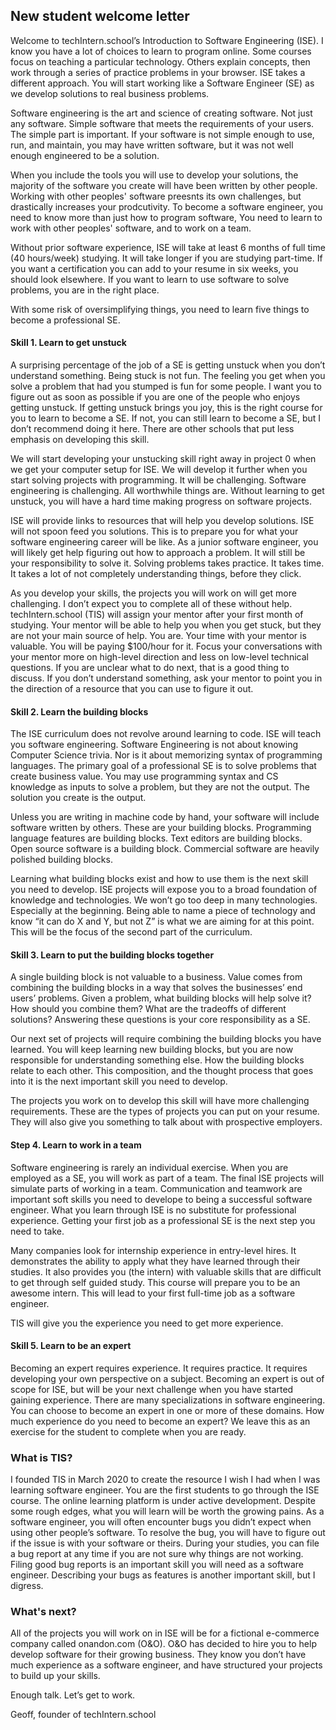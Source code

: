 ## New student welcome letter

Welcome to techIntern.school’s Introduction to Software Engineering (ISE). I know you have a lot of choices to learn to program online. Some courses focus on teaching a particular technology. Others explain concepts, then work through a series of practice problems in your browser. ISE takes a different approach. You will start working like a Software Engineer (SE) as we develop solutions to real business problems.

Software engineering is the art and science of creating software. Not just any software. Simple software that meets the requirements of your users. The simple part is important. If your software is not simple enough to use, run, and maintain, you may have written software, but it was not well enough engineered to be a solution.

When you include the tools you will use to develop your solutions, the majority of the software you create will have been written by other people. Working with other peoples' software preesnts its own challenges, but drastically increases your prodcutivity. To become a software engineer, you need to know more than just how to program software, You need to learn to work with other peoples' software, and to work on a team.

Without prior software experience, ISE will take at least 6 months of full time (40 hours/week) studying. It will take longer if you are studying part-time. If you want a certification you can add to your resume in six weeks, you should look elsewhere. If you want to learn to use software to solve problems, you are in the right place.

With some risk of oversimplifying things, you need to learn five things to become a professional SE.

#### Skill 1. Learn to get unstuck

A surprising percentage of the job of a SE is getting unstuck when you don’t understand something. Being stuck is not fun. The feeling you get when you solve a problem that had you stumped is fun for some people. I want you to figure out as soon as possible if you are one of the people who enjoys getting unstuck. If getting unstuck brings you joy, this is the right course for you to learn to become a SE. If not, you can still learn to become a SE, but I don’t recommend doing it here. There are other schools that put less emphasis on developing this skill.

We will start developing your unstucking skill right away in project 0 when we get your computer setup for ISE. We will develop it further when you start solving projects with programming. It will be challenging. Software engineering is challenging. All worthwhile things are. Without learning to get unstuck, you will have a hard time making progress on software projects.

ISE will provide links to resources that will help you develop solutions. ISE will not spoon feed you solutions. This is to prepare you for what your software engineering career will be like. As a junior software engineer, you will likely get help figuring out how to approach a problem. It will still be your responsibility to solve it. Solving problems takes practice. It takes time. It takes a lot of not completely understanding things, before they click.

As you develop your skills, the projects you will work on will get more challenging. I don’t expect you to complete all of these without help. techIntern.school (TIS) will assign your mentor after your first month of studying. Your mentor will be able to help you when you get stuck, but they are not your main source of help. You are. Your time with your mentor is valuable. You will be paying \$100/hour for it. Focus your conversations with your mentor more on high-level direction and less on low-level technical questions. If you are unclear what to do next, that is a good thing to discuss. If you don’t understand something, ask your mentor to point you in the direction of a resource that you can use to figure it out.

#### Skill 2. Learn the building blocks

The ISE curriculum does not revolve around learning to code. ISE will teach you software engineering. Software Engineering is not about knowing Computer Science trivia. Nor is it about memorizing syntax of programming languages. The primary goal of a professional SE is to solve problems that create business value. You may use programming syntax and CS knowledge as inputs to solve a problem, but they are not the output. The solution you create is the output.

Unless you are writing in machine code by hand, your software will include software written by others. These are your building blocks. Programming language features are building blocks. Text editors are building blocks. Open source software is a building block. Commercial software are heavily polished building blocks.

Learning what building blocks exist and how to use them is the next skill you need to develop. ISE projects will expose you to a broad foundation of knowledge and technologies. We won’t go too deep in many technologies. Especially at the beginning. Being able to name a piece of technology and know “it can do X and Y, but not Z” is what we are aiming for at this point. This will be the focus of the second part of the curriculum.

#### Skill 3. Learn to put the building blocks together

A single building block is not valuable to a business. Value comes from combining the building blocks in a way that solves the businesses’ end users’ problems. Given a problem, what building blocks will help solve it? How should you combine them? What are the tradeoffs of different solutions? Answering these questions is your core responsibility as a SE.

Our next set of projects will require combining the building blocks you have learned. You will keep learning new building blocks, but you are now responsible for understanding something else. How the building blocks relate to each other. This composition, and the thought process that goes into it is the next important skill you need to develop.

The projects you work on to develop this skill will have more challenging requirements. These are the types of projects you can put on your resume. They will also give you something to talk about with prospective employers.

#### Step 4. Learn to work in a team

Software engineering is rarely an individual exercise. When you are employed as a SE, you will work as part of a team. The final ISE projects will simulate parts of working in a team. Communication and teamwork are important soft skills you need to develope to being a successful software engineer. What you learn through ISE is no substitute for professional experience. Getting your first job as a professional SE is the next step you need to take.

Many companies look for internship experience in entry-level hires. It demonstrates the ability to apply what they have learned through their studies. It also provides you (the intern) with valuable skills that are difficult to get through self guided study. This course will prepare you to be an awesome intern. This will lead to your first full-time job as a software engineer.

TIS will give you the experience you need to get more experience.

#### Skill 5. Learn to be an expert

Becoming an expert requires experience. It requires practice. It requires developing your own perspective on a subject. Becoming an expert is out of scope for ISE, but will be your next challenge when you have started gaining experience. There are many specializations in software engineering. You can choose to become an expert in one or more of these domains. How much experience do you need to become an expert? We leave this as an exercise for the student to complete when you are ready.

### What is TIS?

I founded TIS in March 2020 to create the resource I wish I had when I was learning software engineer. You are the first students to go through the ISE course. The online learning platform is under active development. Despite some rough edges, what you will learn will be worth the growing pains. As a software engineer, you will often encounter bugs you didn’t expect when using other people’s software. To resolve the bug, you will have to figure out if the issue is with your software or theirs. During your studies, you can file a bug report at any time if you are not sure why things are not working. Filing good bug reports is an important skill you will need as a software engineer. Describing your bugs as features is another important skill, but I digress.

### What's next?

All of the projects you will work on in ISE will be for a fictional e-commerce company called onandon.com (O&O). O&O has decided to hire you to help develop software for their growing business. They know you don’t have much experience as a software engineer, and have structured your projects to build up your skills.

Enough talk. Let’s get to work.

Geoff, founder of techIntern.school

